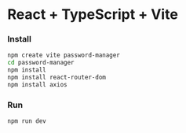 # React + TypeScript + Vite

### Install
```bash
npm create vite password-manager
cd password-manager
npm install
npm install react-router-dom
npm install axios
```
### Run
```bash
npm run dev
```
